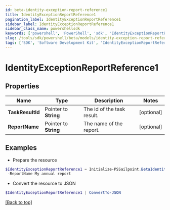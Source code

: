 ```yaml
---
id: beta-identity-exception-report-reference1
title: IdentityExceptionReportReference1
pagination_label: IdentityExceptionReportReference1
sidebar_label: IdentityExceptionReportReference1
sidebar_class_name: powershellsdk
keywords: ['powershell', 'PowerShell', 'sdk', 'IdentityExceptionReportReference1'] 
slug: /tools/sdk/powershell/beta/models/identity-exception-report-reference1
tags: ['SDK', 'Software Development Kit', 'IdentityExceptionReportReference1']
---
```



# IdentityExceptionReportReference1

## Properties

Name | Type | Description | Notes
------------ | ------------- | ------------- | -------------
**TaskResultId** |  Pointer to **String** | The id of the task result. | [optional] 
**ReportName** |  Pointer to **String** | The name of the report. | [optional] 

## Examples

- Prepare the resource
```powershell
$IdentityExceptionReportReference1 = Initialize-PSSailpoint.BetaIdentityExceptionReportReference1  -TaskResultId 2b838de9-db9b-abcf-e646-d4f274ad4238 `
 -ReportName My annual report
```

- Convert the resource to JSON
```powershell
$IdentityExceptionReportReference1 | ConvertTo-JSON
```


[[Back to top]](#) 

